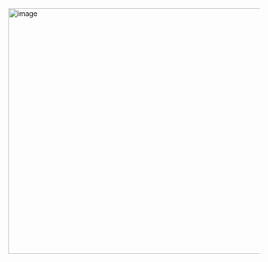 <img width="1433" height="492" alt="image" src="https://github.com/user-attachments/assets/55cb8b74-a35a-4f23-b2e7-cd55e39301c3" />
